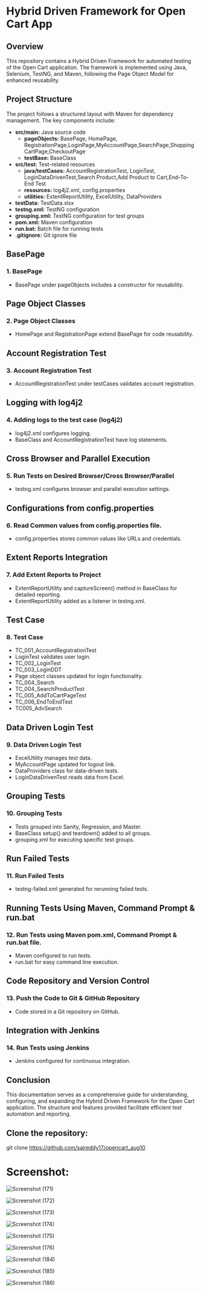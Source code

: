 # Hybrid Driven Framework for Open Cart App

## Overview

This repository contains a Hybrid Driven Framework for automated testing of the Open Cart application. The framework is implemented using Java, Selenium, TestNG, and Maven, following the Page Object Model for enhanced reusability.

## Project Structure

The project follows a structured layout with Maven for dependency management. The key components include:

- **src/main:** Java source code
  - **pageObjects:** BasePage, HomePage, RegistrationPage,LoginPage,MyAccountPage,SearchPage,ShoppingCartPage,CheckoutPage
  - **testBase:** BaseClass
- **src/test:** Test-related resources
  - **java/testCases:** AccountRegistrationTest, LoginTest, LoginDataDrivenTest,Search Product,Add Product to Cart,End-To-End Test
  - **resources:** log4j2.xml, config.properties
  - **utilities:** ExtentReportUtility, ExcelUtility, DataProviders
- **testData:** TestData.xlsx
- **testng.xml:** TestNG configuration
- **grouping.xml:** TestNG configuration for test groups
- **pom.xml:** Maven configuration
- **run.bat:** Batch file for running tests
- **.gitignore:** Git ignore file

## BasePage

### 1. BasePage

- BasePage under pageObjects includes a constructor for reusability.

## Page Object Classes

### 2. Page Object Classes

- HomePage and RegistrationPage extend BasePage for code reusability.

## Account Registration Test

### 3. Account Registration Test

- AccountRegistrationTest under testCases validates account registration.

## Logging with log4j2

### 4. Adding logs to the test case (log4j2)

- log4j2.xml configures logging.
- BaseClass and AccountRegistrationTest have log statements.

## Cross Browser and Parallel Execution

### 5. Run Tests on Desired Browser/Cross Browser/Parallel

- testng.xml configures browser and parallel execution settings.

## Configurations from config.properties

### 6. Read Common values from config.properties file.

- config.properties stores common values like URLs and credentials.

## Extent Reports Integration

### 7. Add Extent Reports to Project

- ExtentReportUtility and captureScreen() method in BaseClass for detailed reporting.
- ExtentReportUtility added as a listener in testng.xml.

##  Test Case

### 8. Test Case

- TC_001_AccountRegistrationTest
- LoginTest validates user login.
- TC_002_LoginTest
- TC_003_LoginDDT
- Page object classes updated for login functionality.
- TC_004_Search
- TC_004_SearchProductTest
- TC_005_AddToCartPageTest
- TC_006_EndToEndTest
- TC005_AdvSearch
## Data Driven Login Test

### 9. Data Driven Login Test

- ExcelUtility manages test data.
- MyAccountPage updated for logout link.
- DataProviders class for data-driven tests.
- LoginDataDrivenTest reads data from Excel.

## Grouping Tests

### 10. Grouping Tests

- Tests grouped into Sanity, Regression, and Master.
- BaseClass setup() and teardown() added to all groups.
- grouping.xml for executing specific test groups.

## Run Failed Tests

### 11. Run Failed Tests

- testng-failed.xml generated for rerunning failed tests.

## Running Tests Using Maven, Command Prompt & run.bat

### 12. Run Tests using Maven pom.xml, Command Prompt & run.bat file.

- Maven configured to run tests.
- run.bat for easy command line execution.

## Code Repository and Version Control

### 13. Push the Code to Git & GitHub Repository

- Code stored in a Git repository on GitHub.

## Integration with Jenkins

### 14. Run Tests using Jenkins

- Jenkins configured for continuous integration.

## Conclusion

This documentation serves as a comprehensive guide for understanding, configuring, and expanding the Hybrid Driven Framework for the Open Cart application. The structure and features provided facilitate efficient test automation and reporting.

## Clone the repository:

git clone https://github.com/saireddy17/opencart_aug10

# Screenshot:

![Screenshot (171)](https://github.com/saireddy17/opencart_aug10/blob/main/IMAGES/01.png)

![Screenshot (172)](https://github.com/saireddy17/opencart_aug10/blob/main/IMAGES/02.png)

![Screenshot (173)](https://github.com/saireddy17/opencart_aug10/blob/main/IMAGES/03.png)

![Screenshot (174)](https://github.com/saireddy17/opencart_aug10/blob/main/IMAGES/04.png)

![Screenshot (175)](https://github.com/saireddy17/opencart_aug10/blob/main/IMAGES/05.png)

![Screenshot (176)](https://github.com/saireddy17/opencart_aug10/blob/main/IMAGES/06.png)

![Screenshot (184)](https://github.com/saireddy17/opencart_aug10/blob/main/IMAGES/07.png)

![Screenshot (185)](https://github.com/saireddy17/opencart_aug10/blob/main/IMAGES/08.png)

![Screenshot (186)](https://github.com/saireddy17/opencart_aug10/blob/main/IMAGES/09.png)

